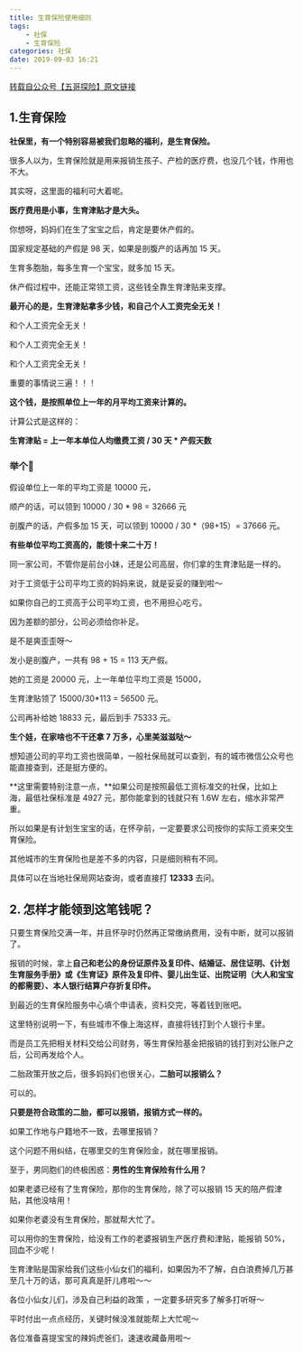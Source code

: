 ```yaml
---
title: 生育保险使用细则
tags: 
    - 社保
    - 生育保险
categories: 社保
date: 2019-09-03 16:21
---
```






[转载自公众号【五哥探险】原文链接](<https://mp.weixin.qq.com/s?__biz=Mzg5MDEyNDI0OQ==&mid=2247484646&idx=1&sn=4157e16d322ad0415babba4df93ec79f&chksm=cfe02650f897af46f0f82ab82a09ccfd62b2f8391aab44b77bbc8e451f469a446bff194b47b1&mpshare=1&scene=1&srcid=&sharer_sharetime=1567498183633&sharer_shareid=23f1a9103e44dbb329acfbce74b4af2f&key=851d4ebacadb36f75cdf1cd490134486a7ba6bdfa5b73416ef1f139dee0838a4238ef184e63ea1e376ab63802caef185224c5b3840edce77a4e8e18e58280ba2e85c5bf36566b21cf0a9e5ea928f1b0c&ascene=1&uin=MTIwMzM4MTQ2NA%3D%3D&devicetype=Windows+10&version=62060834&lang=zh_CN&pass_ticket=WqDQ6Qiq7AqyhAbWjQuxWoa6tO2kakBl1QpPriR1NB0XFx%2BsbJud%2FQQwLoAB6twL>)



## 1.生育保险

**社保里，有一个特别容易被我们忽略的福利，是生育保险。**

很多人以为，生育保险就是用来报销生孩子、产检的医疗费，也没几个钱，作用也不大。

其实呀，这里面的福利可大着呢。

**医疗费用是小事，生育津贴才是大头。**

你想呀，妈妈们在生了宝宝之后，肯定是要休产假的。

国家规定基础的产假是 98 天，如果是剖腹产的话再加 15 天。

生育多胞胎，每多生育一个宝宝，就多加 15 天。

休产假过程中，还能正常领工资，这些钱全靠生育津贴来支撑。

**最开心的是，生育津贴拿多少钱，和自己个人工资完全无关！**

和个人工资完全无关！

和个人工资完全无关！

和个人工资完全无关！

重要的事情说三遍！！！

**这个钱，是按照单位上一年的月平均工资来计算的。**

计算公式是这样的：

**生育津贴 = 上一年本单位人均缴费工资 / 30 天 \* 产假天数**





### 举个🌰

假设单位上一年的平均工资是 10000 元，

顺产的话，可以领到 10000 / 30 * 98 = 32666 元

剖腹产的话，产假多加 15 天，可以领到 10000 / 30 *（98+15）= 37666 元。

**有些单位平均工资高的，能领十来二十万！**

同一家公司，不管你是前台小妹，还是公司高层，你们拿的生育津贴是一样的。

对于工资低于公司平均工资的妈妈来说，就是妥妥的赚到啦～

如果你自己的工资高于公司平均工资，也不用担心吃亏。

因为差额的部分，公司必须给你补足。

是不是爽歪歪呀～



发小是剖腹产，一共有 98 + 15 = 113 天产假。

她的工资是 20000 元，上一年单位平均工资是 15000，

生育津贴领了 15000/30*113 = 56500 元。

公司再补给她 18833 元，最后到手 75333 元。

**生个娃，在家啥也不干还拿 7 万多，心里美滋滋哒～**

想知道公司的平均工资也很简单，一般社保局就可以查到，有的城市微信公众号也能直接查到，还是挺方便的。



**这里需要特别注意一点，**如果公司是按照最低工资标准交的社保，比如上海，最低社保标准是 4927 元，那你能拿到的钱就只有 1.6W 左右，缩水非常严重。

所以如果是有计划生宝宝的话，在怀孕前，一定要要求公司按你的实际工资来交生育保险。

其他城市的生育保险也是差不多的内容，只是细则稍有不同。

具体可以在当地社保局网站查询，或者直接打 **12333** 去问。



## 2. 怎样才能领到这笔钱呢？



只要生育保险交满一年，并且怀孕时仍然再正常缴纳费用，没有中断，就可以报销了。

报销的时候，拿上**自己和老公的身份证原件及复印件、结婚证、居住证明、《计划生育服务手册》或《生育证》原件及复印件、婴儿出生证、出院证明（大人和宝宝的都需要）、本人银行结算户存折复印件。**

到最近的生育保险服务中心填个申请表，资料交完，等着钱到账吧。

这里特别说明一下，有些城市不像上海这样，直接将钱打到个人银行卡里。

而是员工先把相关材料交给公司财务，等生育保险基金把报销的钱打到对公账户之后，公司再发给个人。

二胎政策开放之后，很多妈妈们也很关心，**二胎可以报销么？**

可以的。



**只要是符合政策的二胎，都可以报销，报销方式一样的。**

如果工作地与户籍地不一致，去哪里报销？

这个问题不用纠结，在哪里交的生育保险金，就在哪里报销。

至于，男同胞们的终极困惑：**男性的生育保险有什么用？**

如果老婆已经有了生育保险，那你的生育保险，除了可以报销 15 天的陪产假津贴，其他没啥用！

如果你老婆没有生育保险，那就帮大忙了。

可以用你的生育保险，给没有工作的老婆报销生产医疗费和津贴，能报销 50%，回血不少呢！



生育津贴是国家给我们这些小仙女们的福利，如果因为不了解，白白浪费掉几万甚至几十万的话，那可真真是肝儿疼啦～～

各位小仙女儿们，涉及自己利益的政策 ，一定要多研究多了解多打听呀～

平时付出一点点经历，关键时候没准就能帮上大忙呢～

各位准备喜提宝宝的辣妈虎爸们，速速收藏备用啦～

